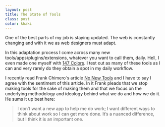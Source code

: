 ```yaml
---
layout: post
title: The State of Tools
class: post
color: khaki
---
```


One of the best parts of my job is staying updated. The web is constantly changing and with it we as web designers must adapt.

In this adaptation process I come across many new tools/apps/plugins/extensions, whatever you want to call them, daily. Hell, I even made one myself with <a href="http:147colors.com">147 Colors</a>. I test out as many of these tools as I can and very rarely do they obtain a spot in my daily workflow.

I recently read Frank Chimero's article <a href="http://frankchimero.com/blog/no-new-tools/" target="_blank">No New Tools</a> and I have to say I agree with the sentiment of this article. In it Frank pleads that we stop making tools for the sake of making them and that we focus on the underlying methodology and ideology behind what we do and how we do it. He sums it up best here:

<blockquote>I don’t want a new app to help me do work; I want different ways to think about work so I can get more done. It’s a nuanced difference, but I think it is an important one.</blockquote>
